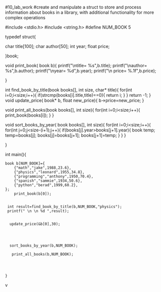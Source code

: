 #10_lab_work
#create and manipulate a struct to store and process information about books in a
library, with additional functionality for more complex operations


#include <stdio.h>
#include <string.h>
#define NUM_BOOK 5

typedef struct{
    
char title[100];
char author[50];
int year;
float price;

}book;

void print_book( book b){
    printf("\ntitle= %s",b.title);
    printf("\nauthor= %s",b.author);
    printf("\nyear= %d",b.year);
    printf("\n price= %.1f",b.price);
    
}

int find_book_by_title(book books[], int size, char* title){
   for(int i=0;i<size;i++){
        if(strcmp(books[i].title,title)==0){
           return i;
        }
   }
    return -1;
}
void update_price( book* b, float new_price){
   b->price=new_price;
}

void print_all_books(book books[], int size){
    for(int i=0;i<size;i++){
         print_book(books[i]);
    }
}

void sort_books_by_year( book books[], int size){
    for(int i=0;i<size;i++){
        for(int j=0;j<size-(i+1);j++){
        if(books[j].year>books[j+1].year){
            book temp;
            temp=books[j];
            books[j]=books[j+1];
            books[j+1]=temp;
        }
        }
    }
    
}

int main(){
    
    book b[NUM_BOOK]={
        {"math","jake",1988,23.6},
        {"physics","leonard",1955,34.8},
        {"programming","anthony",1950,70.4},
        {"spanish","sammie",1934,50.6},
        {"python","berad",1999,60.2},
    };
        print_book(b[0]);
         
         
     int result=find_book_by_title(b,NUM_BOOK,"physics");
     printf(" \n \n %d ",result);
     
     
      update_price(&b[0],30);
      
      

      
      sort_books_by_year(b,NUM_BOOK);
      
       print_all_books(b,NUM_BOOK);
     
    

        
    }
    
    
v
